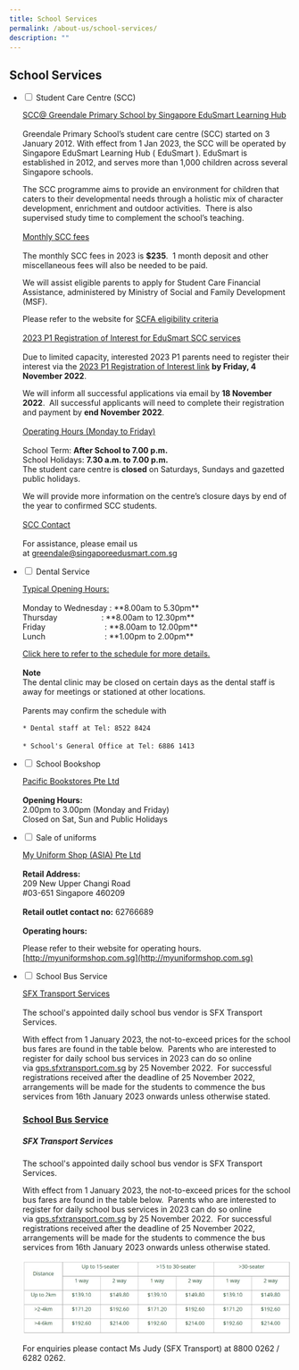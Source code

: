 ```yaml
---
title: School Services
permalink: /about-us/school-services/
description: ""
---
```

## **School Services**

<ul class="jekyllcodex_accordion">
<li><input id="accordion1" type="checkbox">  
<label for="accordion1">Student Care Centre (SCC)</label><div>  
<p><u>SCC@ Greendale Primary School by Singapore EduSmart Learning Hub</u> 
	<br><br>Greendale Primary School’s student care centre (SCC) started on 3 January 2012. With effect from 1 Jan 2023, the SCC will be operated by Singapore EduSmart Learning Hub ( EduSmart ). EduSmart is established in 2012, and serves more than 1,000 children across several Singapore schools.  

The SCC programme aims to provide an environment for children that caters to their developmental needs through a holistic mix of character development, enrichment and outdoor activities.  There is also supervised study time to complement the school’s teaching.
	<br><br>
	<u>Monthly SCC fees</u>
	<br><br>
	The monthly SCC fees in 2023 is **$235**.  1 month deposit and other miscellaneous fees will also be needed to be paid.   

  

We will assist eligible parents to apply for Student Care Financial Assistance, administered by Ministry of Social and Family Development (MSF).  

  

Please refer to the website for [SCFA eligibility criteria](https://www.msf.gov.sg/Comcare/Pages/ComCare-Student-Care-Subsidies.aspx)
	<br><br>
	<u>2023 P1 Registration of Interest for EduSmart SCC services</u>
	<br><br>
	Due to limited capacity, interested 2023 P1 parents need to register their interest via the [2023 P1 Registration of Interest link](https://zfrmz.com/mQuMnl2rDhgfLWSqCDFK) **by Friday, 4 November 2022**.

We will inform all successful applications via email by **18 November 2022**.  All successful applicants will need to complete their registration and payment by **end November 2022**.
<br><br>
	<u>Operating Hours (Monday to Friday)</u>
	<br><br>
	School Term: **After School to 7.00 p.m.**<br>
School Holidays: **7.30 a.m. to 7.00 p.m.**<br>
The student care centre is **closed** on Saturdays, Sundays and gazetted public holidays.

We will provide more information on the centre’s closure days by end of the year to confirmed SCC students.
<br><br>
	<u>SCC Contact</u>
<br><br>
	For assistance, please email us at [greendale@singaporeedusmart.com.sg](mailto:greendale@singaporeedusmart.com.sg)
	
</p>  
</div></li> 

<li><input id="accordion2" type="checkbox">  
<label for="accordion2">Dental Service</label><div>  
<p>
	<u>Typical Opening Hours:</u>
	<br><br>
	Monday to Wednesday : **8.00am to 5.30pm**<br>
Thursday                    : **8.00am to 12.30pm**
<br>
Friday                           : **8.00am to 12.00pm**<br>
Lunch                           : **1.00pm to 2.00pm**
<br>
	
[Click here to refer to the schedule for more details.](/files/Dental%20Schedule/DENTAL%20SCHEDULE%20MARCH%202023.pdf)
	<br><br>
	<b>Note</b>
	<br>
	The dental clinic may be closed on certain days as the dental staff is away for meetings or stationed at other locations.
	<br><br>
	Parents may confirm the schedule with <br>

	* Dental staff at Tel: 8522 8424
	
	* School's General Office at Tel: 6886 1413
</p>  
</div></li>  

<li><input id="accordion3" type="checkbox">  
<label for="accordion3">School Bookshop</label><div>  
	<p><u>Pacific Bookstores Pte Ltd</u>
	<br><br>
		<b>Opening Hours:</b>
		<br>
		2.00pm to 3.00pm (Monday and Friday)<br>
Closed on Sat, Sun and Public Holidays
	</p>
</div></li>  

<li><input id="accordion4" type="checkbox">  
<label for="accordion4">Sale of uniforms</label><div>  
	<p><u>My Uniform Shop (ASIA) Pte Ltd</u>
		<br><br>
		<b>Retail Address:</b><br>
209 New Upper Changi Road<br>
#03-651 Singapore 460209
		<br><br>
		<b>Retail outlet contact no:</b> 62766689
		<br><br>
		<b>Operating hours:</b><br>
		
Please refer to their website for operating hours. [http://myuniformshop.com.sg](http://myuniformshop.com.sg)
	</p>  
</div></li>  

<li><input id="accordion5" type="checkbox">  
<label for="accordion5">School Bus Service</label><div>  
	<p><u>SFX Transport Services</u>
		<br><br>
The school's appointed daily school bus vendor is SFX Transport Services.

With effect from 1 January 2023, the not-to-exceed prices for the school bus fares are found in the table below.  Parents who are interested to register for daily school bus services in 2023 can do so online via [gps.sfxtransport.com.sg](http://gps.sfxtransport.com.sg/) by 25 November 2022.  For successful registrations received after the deadline of 25 November 2022, arrangements will be made for the students to commence the bus services from 16th January 2023 onwards unless otherwise stated. <br>
	</p>  
</div></li>  


### <u>School Bus Service</u>

##### SFX Transport Services<br>

The school's appointed daily school bus vendor is SFX Transport Services.

With effect from 1 January 2023, the not-to-exceed prices for the school bus fares are found in the table below.  Parents who are interested to register for daily school bus services in 2023 can do so online via [gps.sfxtransport.com.sg](http://gps.sfxtransport.com.sg/) by 25 November 2022.  For successful registrations received after the deadline of 25 November 2022, arrangements will be made for the students to commence the bus services from 16th January 2023 onwards unless otherwise stated. <br>

![Fee Table](/images/About%20Us/School%20Bus%20Fees%20Table.jpg)

For enquiries please contact Ms Judy (SFX Transport) at 8800 0262 / 6282 0262.